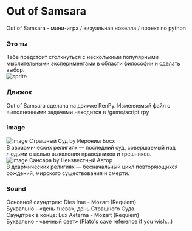 # Out of Samsara
Out of Samsara - мини-игра / визуальная новелла / проект по python  
### Это ты
Тебе предстоит столкнуться с несколькими популярными мыслительными экспериментами в области философии и сделать выбор.  
![sprite](https://github.com/d010r3s/out-of-samsara/assets/104917935/cf032a82-3d1d-4094-8946-a5fd52b190d2)
### Движок
Out of Samsara сделана на движке RenPy. Изменяемый файл с выполненными задачами находится в /game/script.rpy  
### Image
![image](https://github.com/d010r3s/out-of-samsara/assets/104917935/6a4625b5-44f4-474f-8bc5-c9f6124d6740)
Страшный Суд by Иероним Босх  
В авраамических религиях — последний суд, совершаемый над людьми с целью выявления праведников и грешников.  
![image](https://github.com/d010r3s/out-of-samsara/assets/104917935/2c9c655b-a90f-464f-b6ea-d930bbbdc84b)
Сансара by Неизвестный Автор  
В дхармических религиях — бесначальный цикл повторяющихся рождений, мирского существования и смерти.  
### Sound
Основной саундтрек: Dies Irae - Mozart (Requiem)  
Буквально - «день гнева», день Страшного Суда.  
Саундтрек в конце: Lux Aeterna - Mozart (Requiem)  
Буквально - «вечный свет» (Plato's cave reference if you wish...)  

